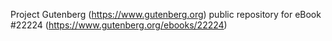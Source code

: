 Project Gutenberg (https://www.gutenberg.org) public repository for eBook #22224 (https://www.gutenberg.org/ebooks/22224)
